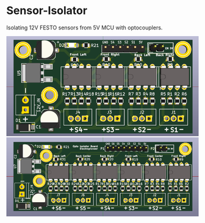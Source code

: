 # Sensor-Isolator
Isolating 12V FESTO sensors from 5V MCU with optocouplers.

![Top view Opto 4](https://raw.githubusercontent.com/Elektropioneer/Sensor-Isolator/master/Opto4/Output/top_view.png)
![Top view Opto 6](https://raw.githubusercontent.com/Elektropioneer/Sensor-Isolator/master/Opto6/Output/top_view.png)
